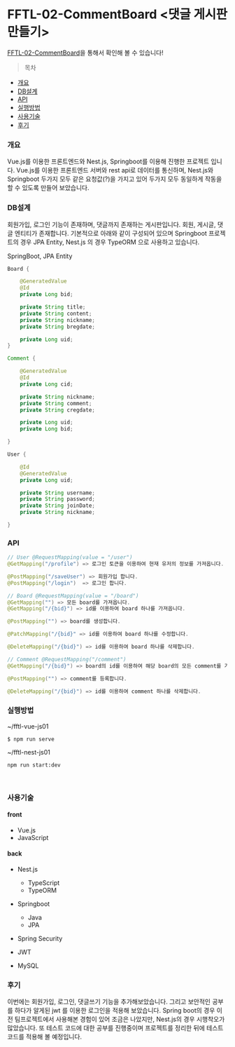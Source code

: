 # FFTL-02-CommentBoard <댓글 게시판 만들기>

[FFTL-02-CommentBoard](https://fftl-02-front.herokuapp.com/)을 통해서 확인해 볼 수 있습니다!

> 목차

-   [개요](#개요)
-   [DB설계](#DB설계)
-   [API](#API)
-   [실행방법](#실행방법)
-   [사용기술](#사용기술)
-   [후기](#후기)

### 개요

Vue.js를 이용한 프론트엔드와 Nest.js, Springboot를 이용해 진행한 프로젝트 입니다. Vue.js를 이용한 프론트엔드 서버와 rest api로 데이터를 통신하며, Nest.js와 Springboot 두가지 모두 같은 요청값(?)을 가지고 있어 두가지 모두 동일하게 작동을 할 수 있도록 만들어 보았습니다.

### DB설계

회원가입, 로그인 기능이 존재하며, 댓글까지 존재하는 게시판입니다. 회원, 게시글, 댓글 엔티티가 존재합니다. 기본적으로 아래와 같이 구성되어 있으며 Springboot 프로젝트의 경우 JPA Entity, Nest.js 의 경우 TypeORM 으로 사용하고 있습니다.

SpringBoot, JPA Entity

```java
Board {

    @GeneratedValue
    @Id
    private Long bid;

    private String title;
    private String content;
    private String nickname;
    private String bregdate;

    private Long uid;
}

Comment {

    @GeneratedValue
    @Id
    private Long cid;

    private String nickname;
    private String comment;
    private String cregdate;

    private Long uid;
    private Long bid;

}

User {

    @Id
    @GeneratedValue
    private Long uid;

    private String username;
    private String password;
    private String joinDate;
    private String nickname;

}
```

### API

```java
// User @RequestMapping(value = "/user")
@GetMapping("/profile") => 로그인 토큰을 이용하여 현재 유저의 정보를 가져옵니다.

@PostMapping("/saveUser") => 회원가입 합니다.
@PostMapping("/login")  => 로그인 합니다.

// Board @RequestMapping(value = "/board")
@GetMapping("") => 모든 board를 가져옵니다.
@GetMapping("/{bid}") => id를 이용하여 board 하나를 가져옵니다.

@PostMapping("") => board를 생성합니다.

@PatchMapping("/{bid}" => id를 이용하여 board 하나를 수정합니다.

@DeleteMapping("/{bid}") => id를 이용하여 board 하나를 삭제합니다.

// Comment @RequestMapping("/comment")
@GetMapping("/{bid}") => board의 id를 이용하여 해당 board의 모든 comment를 가져옵니다.

@PostMapping("") => comment를 등록합니다.

@DeleteMapping("/{bid}") => id를 이용하여 comment 하나를 삭제합니다.

```

### 실행방법

~/fftl-vue-js01

```
$ npm run serve
```

~/fftl-nest-js01

```
npm run start:dev
```

</br>

### 사용기술

#### front

-   Vue.js
-   JavaScript

#### back

-   Nest.js

    -   TypeScript
    -   TypeORM

-   Springboot

    -   Java
    -   JPA

-   Spring Security
-   JWT
-   MySQL

### 후기

이번에는 회원가입, 로그인, 댓글쓰기 기능을 추가해보았습니다. 그리고 보안적인 공부를 하다가 알게된 jwt 를 이용한 로그인을 적용해 보았습니다. Spring boot의 경우 이전 팀프로젝트에서 사용해본 경험이 있어 조금은 나았지만, Nest.js의 경우 시행착오가 많았습니다. 또 테스트 코드에 대한 공부를 진행중이며 프로젝트를 정리한 뒤에 테스트 코드를 적용해 볼 예정입니다.
